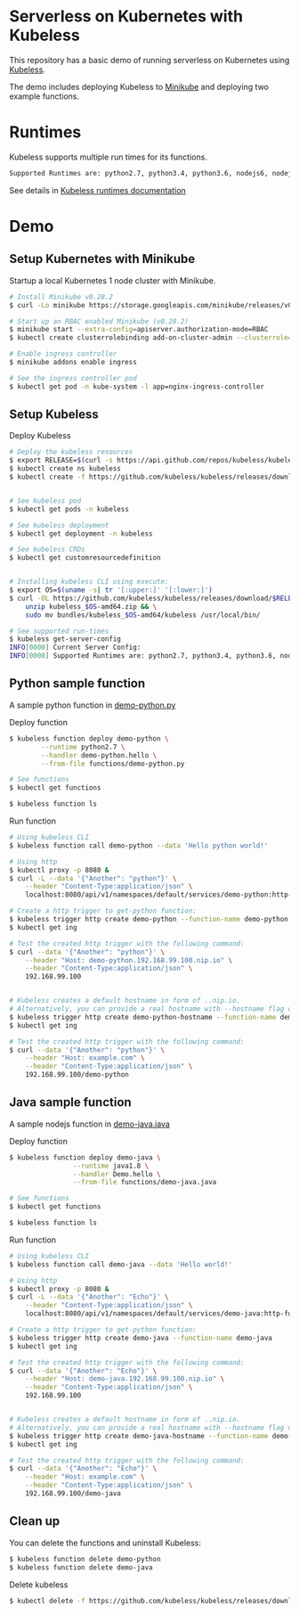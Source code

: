 # Serverless on Kubernetes with Kubeless
This repository has a basic demo of running serverless on Kubernetes using [Kubeless](https://github.com/kubeless/kubeless).

The demo includes deploying Kubeless to [Minikube](https://github.com/kubernetes/minikube) and deploying two example functions.

# Runtimes
Kubeless supports multiple run times for its functions.
```bash
Supported Runtimes are: python2.7, python3.4, python3.6, nodejs6, nodejs8, nodejs_distroless8, ruby2.4, php7.2, go1.10, dotnetcore2.0, java1.8, ballerina0.981.0, jvm1.8 
```
See details in [Kubeless runtimes documentation](https://kubeless.io/docs/runtimes/)  


# Demo
## Setup Kubernetes with Minikube
Startup a local Kubernetes 1 node cluster with Minikube.
```bash
# Install Minikube v0.28.2
$ curl -Lo minikube https://storage.googleapis.com/minikube/releases/v0.28.2/minikube-darwin-amd64 && chmod +x minikube && sudo mv minikube /usr/local/bin/

# Start up an RBAC enabled Minikube (v0.28.2)
$ minikube start --extra-config=apiserver.authorization-mode=RBAC
$ kubectl create clusterrolebinding add-on-cluster-admin --clusterrole=cluster-admin --serviceaccount=kube-system:default

# Enable ingress controller
$ minikube addons enable ingress

# See the ingress controller pod
$ kubectl get pod -n kube-system -l app=nginx-ingress-controller
```

## Setup Kubeless
Deploy Kubeless
```bash
# Deploy the kubeless resources
$ export RELEASE=$(curl -s https://api.github.com/repos/kubeless/kubeless/releases/latest | grep tag_name | cut -d '"' -f 4)
$ kubectl create ns kubeless
$ kubectl create -f https://github.com/kubeless/kubeless/releases/download/$RELEASE/kubeless-$RELEASE.yaml


# See kubeless pod
$ kubectl get pods -n kubeless

# See kubeless deployment
$ kubectl get deployment -n kubeless

# See kubeless CRDs
$ kubectl get customresourcedefinition


# Installing kubeless CLI using execute:
$ export OS=$(uname -s| tr '[:upper:]' '[:lower:]')
$ curl -OL https://github.com/kubeless/kubeless/releases/download/$RELEASE/kubeless_$OS-amd64.zip && \
    unzip kubeless_$OS-amd64.zip && \
    sudo mv bundles/kubeless_$OS-amd64/kubeless /usr/local/bin/

# See supported run-times
$ kubeless get-server-config
INFO[0000] Current Server Config:                       
INFO[0000] Supported Runtimes are: python2.7, python3.4, python3.6, nodejs6, nodejs8, nodejs_distroless8, ruby2.4, php7.2, go1.10, dotnetcore2.0, java1.8, ballerina0.981.0, jvm1.8 
```

## Python sample function
A sample python function in [demo-python.py](functions/demo-python.py)

Deploy function
```bash
$ kubeless function deploy demo-python \
        --runtime python2.7 \
        --handler demo-python.hello \
        --from-file functions/demo-python.py

# See functions
$ kubectl get functions

$ kubeless function ls
```

Run function
```bash
# Using kubeless CLI
$ kubeless function call demo-python --data 'Hello python world!'

# Using http
$ kubectl proxy -p 8080 &
$ curl -L --data '{"Another": "python"}' \
    --header "Content-Type:application/json" \
    localhost:8080/api/v1/namespaces/default/services/demo-python:http-function-port/proxy/

# Create a http trigger to get-python function:
$ kubeless trigger http create demo-python --function-name demo-python
$ kubectl get ing

# Test the created http trigger with the following command:
$ curl --data '{"Another": "python"}' \
    --header "Host: demo-python.192.168.99.100.nip.io" \
    --header "Content-Type:application/json" \
    192.168.99.100


# Kubeless creates a default hostname in form of ..nip.io.
# Alternatively, you can provide a real hostname with --hostname flag or use a different --path like this:
$ kubeless trigger http create demo-python-hostname --function-name demo-python --path demo-python --hostname example.com
$ kubectl get ing

# Test the created http trigger with the following command:
$ curl --data '{"Another": "python"}' \
    --header "Host: example.com" \
    --header "Content-Type:application/json" \
    192.168.99.100/demo-python
```

## Java sample function
A sample nodejs function in [demo-java.java](functions/demo-java.java)

Deploy function
```bash
$ kubeless function deploy demo-java \
                --runtime java1.8 \
                --handler Demo.hello \
                --from-file functions/demo-java.java

# See functions
$ kubectl get functions

$ kubeless function ls
```

Run function
```bash
# Using kubeless CLI
$ kubeless function call demo-java --data 'Hello world!'

# Using http
$ kubectl proxy -p 8080 &
$ curl -L --data '{"Another": "Echo"}' \
    --header "Content-Type:application/json" \
    localhost:8080/api/v1/namespaces/default/services/demo-java:http-function-port/proxy/

# Create a http trigger to get-python function:
$ kubeless trigger http create demo-java --function-name demo-java
$ kubectl get ing

# Test the created http trigger with the following command:
$ curl --data '{"Another": "Echo"}' \
    --header "Host: demo-java.192.168.99.100.nip.io" \
    --header "Content-Type:application/json" \
    192.168.99.100


# Kubeless creates a default hostname in form of ..nip.io.
# Alternatively, you can provide a real hostname with --hostname flag or use a different --path like this:
$ kubeless trigger http create demo-java-hostname --function-name demo-java --path demo-java --hostname example.com
$ kubectl get ing

# Test the created http trigger with the following command:
$ curl --data '{"Another": "Echo"}' \
    --header "Host: example.com" \
    --header "Content-Type:application/json" \
    192.168.99.100/demo-java
```


## Clean up
You can delete the functions and uninstall Kubeless:
```bash
$ kubeless function delete demo-python
$ kubeless function delete demo-java
```

Delete kubeless
```bash
$ kubectl delete -f https://github.com/kubeless/kubeless/releases/download/$RELEASE/kubeless-$RELEASE.yaml
```
